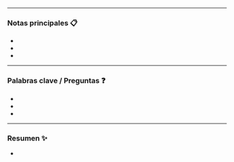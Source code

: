 
---
### Notas principales 📋
- 
- 
- 

---

### Palabras clave / Preguntas ❓
- 
- 
- 

---

### Resumen ✨
- 
